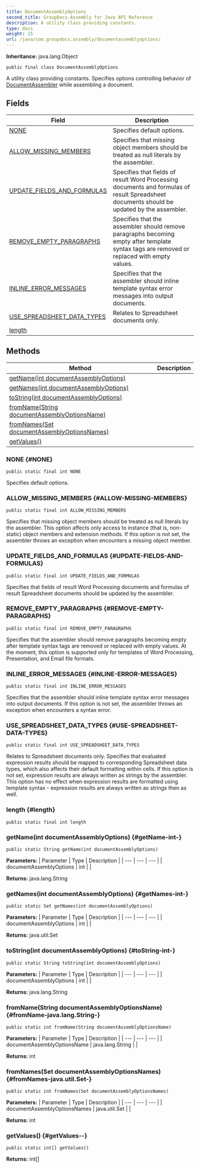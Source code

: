 ```yaml
---
title: DocumentAssemblyOptions
second_title: GroupDocs.Assembly for Java API Reference
description: A utility class providing constants.
type: docs
weight: 15
url: /java/com.groupdocs.assembly/documentassemblyoptions/
---
```

**Inheritance:**
java.lang.Object
```
public final class DocumentAssemblyOptions
```

A utility class providing constants. Specifies options controlling behavior of [DocumentAssembler](../../com.groupdocs.assembly/documentassembler) while assembling a document.
## Fields

| Field | Description |
| --- | --- |
| [NONE](#NONE) | Specifies default options. |
| [ALLOW_MISSING_MEMBERS](#ALLOW-MISSING-MEMBERS) | Specifies that missing object members should be treated as null literals by the assembler. |
| [UPDATE_FIELDS_AND_FORMULAS](#UPDATE-FIELDS-AND-FORMULAS) | Specifies that fields of result Word Processing documents and formulas of result Spreadsheet documents should be updated by the assembler. |
| [REMOVE_EMPTY_PARAGRAPHS](#REMOVE-EMPTY-PARAGRAPHS) | Specifies that the assembler should remove paragraphs becoming empty after template syntax tags are removed or replaced with empty values. |
| [INLINE_ERROR_MESSAGES](#INLINE-ERROR-MESSAGES) | Specifies that the assembler should inline template syntax error messages into output documents. |
| [USE_SPREADSHEET_DATA_TYPES](#USE-SPREADSHEET-DATA-TYPES) | Relates to Spreadsheet documents only. |
| [length](#length) |  |
## Methods

| Method | Description |
| --- | --- |
| [getName(int documentAssemblyOptions)](#getName-int-) |  |
| [getNames(int documentAssemblyOptions)](#getNames-int-) |  |
| [toString(int documentAssemblyOptions)](#toString-int-) |  |
| [fromName(String documentAssemblyOptionsName)](#fromName-java.lang.String-) |  |
| [fromNames(Set documentAssemblyOptionsNames)](#fromNames-java.util.Set-) |  |
| [getValues()](#getValues--) |  |
### NONE {#NONE}
```
public static final int NONE
```


Specifies default options.

### ALLOW_MISSING_MEMBERS {#ALLOW-MISSING-MEMBERS}
```
public static final int ALLOW_MISSING_MEMBERS
```


Specifies that missing object members should be treated as null literals by the assembler. This option affects only access to instance (that is, non-static) object members and extension methods. If this option is not set, the assembler throws an exception when encounters a missing object member.

### UPDATE_FIELDS_AND_FORMULAS {#UPDATE-FIELDS-AND-FORMULAS}
```
public static final int UPDATE_FIELDS_AND_FORMULAS
```


Specifies that fields of result Word Processing documents and formulas of result Spreadsheet documents should be updated by the assembler.

### REMOVE_EMPTY_PARAGRAPHS {#REMOVE-EMPTY-PARAGRAPHS}
```
public static final int REMOVE_EMPTY_PARAGRAPHS
```


Specifies that the assembler should remove paragraphs becoming empty after template syntax tags are removed or replaced with empty values. At the moment, this option is supported only for templates of Word Processing, Presentation, and Email file formats.

### INLINE_ERROR_MESSAGES {#INLINE-ERROR-MESSAGES}
```
public static final int INLINE_ERROR_MESSAGES
```


Specifies that the assembler should inline template syntax error messages into output documents. If this option is not set, the assembler throws an exception when encounters a syntax error.

### USE_SPREADSHEET_DATA_TYPES {#USE-SPREADSHEET-DATA-TYPES}
```
public static final int USE_SPREADSHEET_DATA_TYPES
```


Relates to Spreadsheet documents only. Specifies that evaluated expression results should be mapped to corresponding Spreadsheet data types, which also affects their default formatting within cells. If this option is not set, expression results are always written as strings by the assembler. This option has no effect when expression results are formatted using template syntax - expression results are always written as strings then as well.

### length {#length}
```
public static final int length
```


### getName(int documentAssemblyOptions) {#getName-int-}
```
public static String getName(int documentAssemblyOptions)
```




**Parameters:**
| Parameter | Type | Description |
| --- | --- | --- |
| documentAssemblyOptions | int |  |

**Returns:**
java.lang.String
### getNames(int documentAssemblyOptions) {#getNames-int-}
```
public static Set getNames(int documentAssemblyOptions)
```




**Parameters:**
| Parameter | Type | Description |
| --- | --- | --- |
| documentAssemblyOptions | int |  |

**Returns:**
java.util.Set
### toString(int documentAssemblyOptions) {#toString-int-}
```
public static String toString(int documentAssemblyOptions)
```




**Parameters:**
| Parameter | Type | Description |
| --- | --- | --- |
| documentAssemblyOptions | int |  |

**Returns:**
java.lang.String
### fromName(String documentAssemblyOptionsName) {#fromName-java.lang.String-}
```
public static int fromName(String documentAssemblyOptionsName)
```




**Parameters:**
| Parameter | Type | Description |
| --- | --- | --- |
| documentAssemblyOptionsName | java.lang.String |  |

**Returns:**
int
### fromNames(Set documentAssemblyOptionsNames) {#fromNames-java.util.Set-}
```
public static int fromNames(Set documentAssemblyOptionsNames)
```




**Parameters:**
| Parameter | Type | Description |
| --- | --- | --- |
| documentAssemblyOptionsNames | java.util.Set |  |

**Returns:**
int
### getValues() {#getValues--}
```
public static int[] getValues()
```




**Returns:**
int[]
